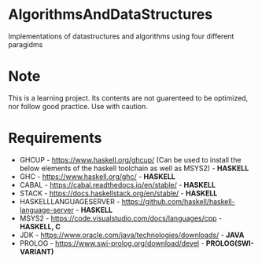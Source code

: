 # AlgorithmsAndDataStructures
Implementations of datastructures and algorithms using four different paragidms 

# Note 
This is a learning project. 
Its contents are not guarenteed to be optimized, nor follow good practice. 
Use with caution.

# Requirements
- GHCUP - https://www.haskell.org/ghcup/ (Can be used to install the below elements of the haskell toolchain as well as MSYS2) - **HASKELL**
- GHC - https://www.haskell.org/ghc/ - **HASKELL**
- CABAL - https://cabal.readthedocs.io/en/stable/ - **HASKELL**
- STACK - https://docs.haskellstack.org/en/stable/ - **HASKELL**
- HASKELLLANGUAGESERVER - https://github.com/haskell/haskell-language-server - **HASKELL**
- MSYS2 - https://code.visualstudio.com/docs/languages/cpp - **HASKELL, C**
- JDK - https://www.oracle.com/java/technologies/downloads/ - **JAVA**
- PROLOG - https://www.swi-prolog.org/download/devel - **PROLOG(SWI-VARIANT)**